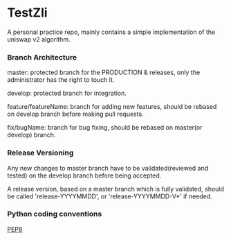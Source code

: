 # TestZli 
A personal practice repo, mainly contains a simple implementation of the uniswap v2 algorithm.

### Branch Architecture

master: protected branch for the PRODUCTION & releases, only the administrator has the right to touch it. 

develop: protected branch for integration.

feature/featureName: branch for adding new features, should be rebased on develop branch before making pull requests.

fix/bugName: branch for bug fixing, should be rebased on master(or develop) branch.


### Release Versioning
Any new changes to master branch have to be validated(reviewed and tested) on the develop branch before being accepted.

A release version, based on a master branch which is fully validated, should be called 'release-YYYYMMDD', or 'release-YYYYMMDD-V*' if needed. 

### Python coding conventions
[PEP8]("https://peps.python.org/pep-0008/")


